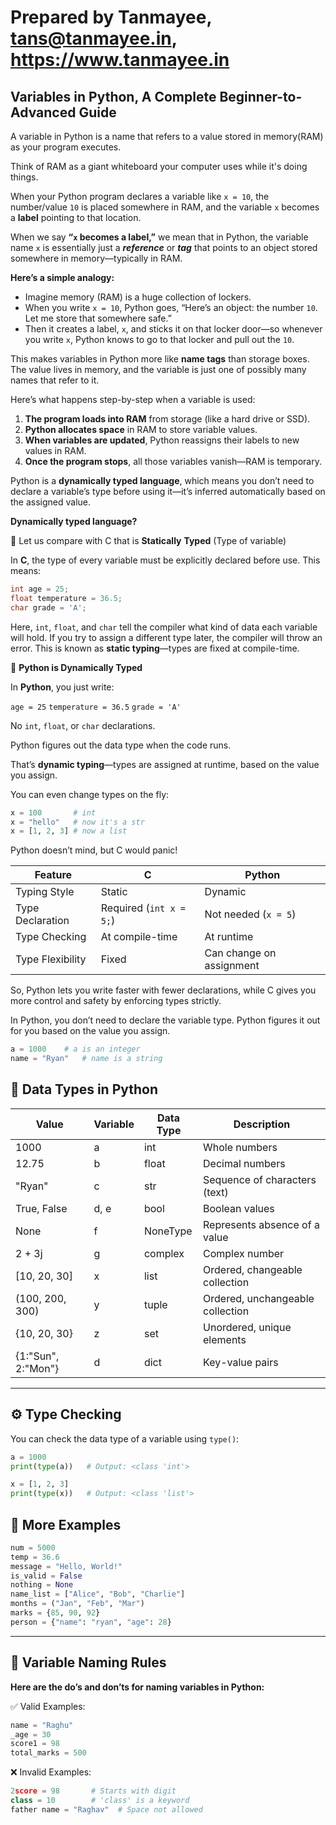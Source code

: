 # Prepared by Tanmayee, tans@tanmayee.in, https://www.tanmayee.in
## Variables in Python, A Complete Beginner-to-Advanced Guide

A variable in Python is a name that refers to a value stored in memory(RAM) as your program executes. 

Think of RAM as a giant whiteboard your computer uses while it's doing things. 

When your Python program declares a variable like `x = 10`, the number/value `10` is placed somewhere in RAM, and the variable `x` becomes a **label** pointing to that location.

When we say **“`x` becomes a label,”** we mean that in Python, the variable name `x` is essentially just a _**reference**_ or _**tag**_ that points to an object stored somewhere in memory—typically in RAM.

**Here’s a simple analogy:**

-   Imagine memory (RAM) is a huge collection of lockers.
-   When you write `x = 10`, Python goes, “Here’s an object: the number `10`. Let me store that somewhere safe.”
-   Then it creates a label, `x`, and sticks it on that locker door—so whenever you write `x`, Python knows to go to that locker and pull out the `10`.

This makes variables in Python more like **name tags** than storage boxes. The value lives in memory, and the variable is just one of possibly many names that refer to it.

Here’s what happens step-by-step when a variable is used:

1.  **The program loads into RAM** from storage (like a hard drive or SSD).
2.  **Python allocates space** in RAM to store variable values.
3.  **When variables are updated**, Python reassigns their labels to new values in RAM.
4.  **Once the program stops**, all those variables vanish—RAM is temporary.

Python is a **dynamically typed language**, which means you don’t need to declare a variable’s type before using it—it’s inferred automatically based on the assigned value.

**Dynamically typed language?**

🔧 Let us compare with C that is **Statically** **Typed** (Type of variable)

In **C**, the type of every variable must be explicitly declared before use. This means:
```c
int age = 25;
float temperature = 36.5;
char grade = 'A';
```
Here, `int`, `float`, and `char` tell the compiler what kind of data each variable will hold. If you try to assign a different type later, the compiler will throw an error. This is known as **static typing**—types are fixed at compile-time.

🐍 **Python is Dynamically Typed**

In **Python**, you just write:

`age = 25` `temperature = 36.5` `grade = 'A'`

No `int`, `float`, or `char` declarations. 

Python figures out the data type when the code runs. 

That’s **dynamic typing**—types are assigned at runtime, based on the value you assign.

You can even change types on the fly:

```python
x = 100       # int
x = "hello"   # now it's a str
x = [1, 2, 3] # now a list
```

Python doesn’t mind, but C would panic!

| Feature            | C                        | Python                      |
|--------------------|---------------------------|------------------------------|
| Typing Style       | Static                    | Dynamic                      |
| Type Declaration   | Required (`int x = 5;`)   | Not needed (`x = 5`)         |
| Type Checking      | At compile-time           | At runtime                   |
| Type Flexibility   | Fixed                     | Can change on assignment     |

So, Python lets you write faster with fewer declarations, while C gives you more control and safety by enforcing types strictly.

In Python, you don’t need to declare the variable type. Python figures it out for you based on the value you assign.

```python
a = 1000    # a is an integer
name = "Ryan"   # name is a string
```
## 🧾 Data Types in Python
| Value              | Variable | Data Type | Description                         |
|--------------------|----------|-----------|-------------------------------------|
| 1000               | a        | int       | Whole numbers                       |
| 12.75              | b        | float     | Decimal numbers                     |
| "Ryan"            | c        | str       | Sequence of characters (text)       |
| True, False        | d, e     | bool      | Boolean values                      |
| None               | f        | NoneType  | Represents absence of a value       |
| 2 + 3j             | g        | complex   | Complex number                      |
| [10, 20, 30]       | x        | list      | Ordered, changeable collection      |
| (100, 200, 300)    | y        | tuple     | Ordered, unchangeable collection    |
| {10, 20, 30}       | z        | set       | Unordered, unique elements          |
| {1:"Sun", 2:"Mon"} | d        | dict      | Key-value pairs                     |
---

## ⚙️ Type Checking

You can check the data type of a variable using `type()`:
```python
a = 1000
print(type(a))   # Output: <class 'int'>

x = [1, 2, 3]
print(type(x))   # Output: <class 'list'>
```
## 🧪 More Examples
```python
num = 5000
temp = 36.6
message = "Hello, World!"
is_valid = False
nothing = None
name_list = ["Alice", "Bob", "Charlie"]
months = ("Jan", "Feb", "Mar")
marks = {85, 90, 92}
person = {"name": "ryan", "age": 28}
```
---
## 🚨 Variable Naming Rules

**Here are the do’s and don’ts for naming variables in Python:**

✅ Valid Examples:
```python
name = "Raghu"
_age = 30
score1 = 98
total_marks = 500
```

❌ Invalid Examples:
```python
2score = 98       # Starts with digit
class = 10        # 'class' is a keyword
father name = "Raghav"  # Space not allowed
```
